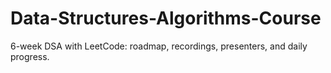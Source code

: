 # Data-Structures-Algorithms-Course
6-week DSA with LeetCode: roadmap, recordings, presenters, and daily progress.
